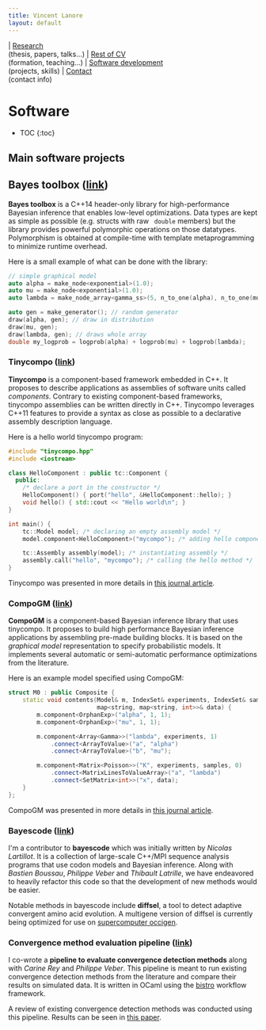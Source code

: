 ```yaml
---
title: Vincent Lanore
layout: default
---
```


| [Research](index.html)<br/>(thesis, papers, talks...) | [Rest of CV](cv.html)<br/>(formation, teaching...) | [Software development](soft.html)<br/>(projects, skills) | [Contact](contact.html)<br/>(contact info)

# Software
* TOC
{:toc}

## Main software projects

## Bayes toolbox ([link](https://github.com/vlanore/bayes_toolbox))

**Bayes toolbox** is a C++14 header-only library for high-performance Bayesian inference that enables low-level optimizations.
Data types are kept as simple as possible (e.g. structs with raw ` double` members) but the library provides powerful polymorphic operations on those datatypes.
Polymorphism is obtained at compile-time with template metaprogramming to minimize runtime overhead.

Here is a small example of what can be done with the library:
```cpp
// simple graphical model
auto alpha = make_node<exponential>(1.0);
auto mu = make_node<exponential>(1.0);
auto lambda = make_node_array<gamma_ss>(5, n_to_one(alpha), n_to_one(mu)); //node array

auto gen = make_generator(); // random generator
draw(alpha, gen); // draw in distribution
draw(mu, gen);
draw(lambda, gen); // draws whole array
double my_logprob = logprob(alpha) + logprob(mu) + logprob(lambda);
```


### Tinycompo ([link](https://github.com/vlanore/tinycompo))

**Tinycompo** is a component-based framework embedded in C++. It proposes to describe applications as assemblies of software units called *components*.
Contrary to existing component-based frameworks, tinycompo assemblies can be written directly in C++.
Tinycompo leverages C++11 features to provide a syntax as close as possible to a declarative assembly description language.

Here is a hello world tinycompo program:
```c++
#include "tinycompo.hpp"
#include <iostream>

class HelloComponent : public tc::Component {
  public:
    /* declare a port in the constructor */
    HelloComponent() { port("hello", &HelloComponent::hello); } 
    void hello() { std::cout << "Hello world\n"; }
}

int main() {
    tc::Model model; /* declaring an empty assembly model */
    model.component<HelloComponent>("mycompo"); /* adding hello component */

    tc::Assembly assembly(model); /* instantiating assembly */
    assembly.call("hello", "mycompo"); /* calling the hello method */
}
```

Tinycompo was presented in more details in [this journal article](files/cise.pdf).

### CompoGM ([link](https://github.com/vlanore/compoGM))

**CompoGM** is a component-based Bayesian inference library that uses tinycompo.
It proposes to build high performance Bayesian inference applications by assembling pre-made building blocks.
It is based on the *graphical model* representation to specify probabilistic models.
It implements several automatic or semi-automatic performance optimizations from the literature.

Here is an example model specified using CompoGM:

```c++
struct M0 : public Composite {
    static void contents(Model& m, IndexSet& experiments, IndexSet& samples,
                         map<string, map<string, int>>& data) {
        m.component<OrphanExp>("alpha", 1, 1);
        m.component<OrphanExp>("mu", 1, 1);

        m.component<Array<Gamma>>("lambda", experiments, 1)
            .connect<ArrayToValue>("a", "alpha")
            .connect<ArrayToValue>("b", "mu");

        m.component<Matrix<Poisson>>("K", experiments, samples, 0)
            .connect<MatrixLinesToValueArray>("a", "lambda")
            .connect<SetMatrix<int>>("x", data);
    }
};
```

CompoGM was presented in more details in [this journal article](files/cise.pdf).

### Bayescode ([link](https://github.com/bayesiancook/bayescode))

I'm a contributor to **bayescode** which was initially written by *Nicolas Lartillot*.
It is a collection of large-scale C++/MPI sequence analysis programs that use codon models and Bayesian inference.
Along with *Bastien Boussau*, *Philippe Veber* and *Thibault Latrille*, we have endeavored to heavily refactor this code so that the development of new methods would be easier.

Notable methods in bayescode include **diffsel**, a tool to detect adaptive convergent amino acid evolution.
A multigene version of diffsel is currently being optimized for use on [supercomputer occigen](https://www.cines.fr/calcul/materiels/occigen/).

### Convergence method evaluation pipeline ([link](https://gitlab.in2p3.fr/pveber/reviewphiltrans))

I co-wrote a **pipeline to evaluate convergence detection methods** along with *Carine Rey* and *Philippe Veber*.
This pipeline is meant to run existing convergence detection methods from the literature and compare their results on simulated data.
It is written in OCaml using the [bistro](https://github.com/pveber/bistro) workflow framework.

A review of existing convergence detection methods was conducted using this pipeline. Results can be seen in [this paper](https://www.biorxiv.org/content/early/2019/01/07/513010).
